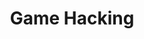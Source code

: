 ---
credit:
- Joseph Ravichandran
- Chris Kauchak
featured: false
recording: ''
slides: game_hacking.pdf
tags:
- pwn
- game hacking
time_start: 2019-03-07T18:00:00.000000Z
title: Game Hacking
week_number: 7
---